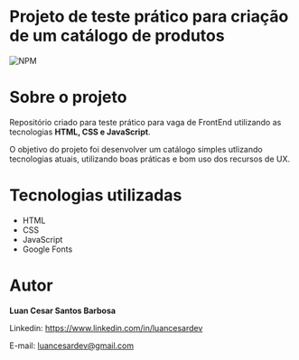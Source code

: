 # Projeto de teste prático para criação de um catálogo de produtos
![NPM](https://img.shields.io/npm/l/react)

# Sobre o projeto
Repositório criado para teste prático para vaga de FrontEnd utilizando as tecnologias <b>HTML, CSS e JavaScript</b>.

O objetivo do projeto foi desenvolver um catálogo simples utlizando tecnologias atuais, utilizando boas práticas e bom uso dos recursos de UX.

#

# Tecnologias utilizadas

* HTML
* CSS 
* JavaScript
* Google Fonts 


# Autor
<b>Luan Cesar Santos Barbosa</b>

Linkedin: https://www.linkedin.com/in/luancesardev

E-mail: luancesardev@gmail.com
